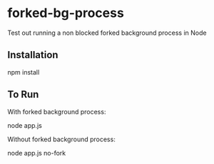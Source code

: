 # forked-bg-process
Test out running a non blocked forked background process in Node

## Installation

npm install

## To Run

With forked background process:

node app.js

Without forked background process:

node app.js no-fork
